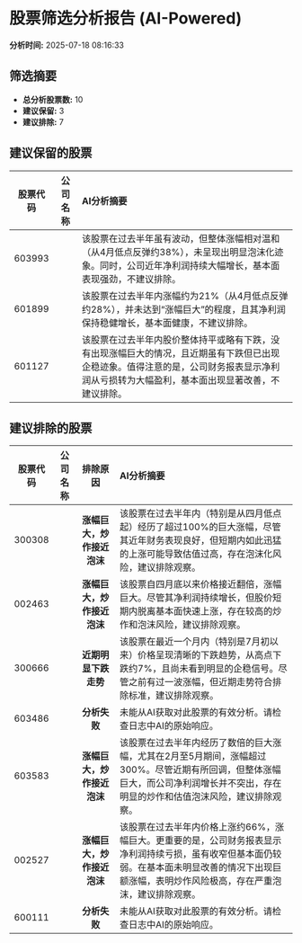 # 股票筛选分析报告 (AI-Powered)

**分析时间:** 2025-07-18 08:16:33

## 筛选摘要

- **总分析股票数:** 10
- **建议保留:** 3
- **建议排除:** 7

## 建议保留的股票

| 股票代码 | 公司名称 | AI分析摘要 |
|:---:|:---:|:---|
| 603993 |  | 该股票在过去半年虽有波动，但整体涨幅相对温和（从4月低点反弹约38%），未呈现出明显泡沫化迹象。同时，公司近年净利润持续大幅增长，基本面表现强劲，不建议排除。 |
| 601899 |  | 该股票在过去半年内涨幅约为21%（从4月低点反弹约28%），并未达到“涨幅巨大”的程度，且其净利润保持稳健增长，基本面健康，不建议排除。 |
| 601127 |  | 该股票在过去半年内股价整体持平或略有下跌，没有出现涨幅巨大的情况，且近期虽有下跌但已出现企稳迹象。值得注意的是，公司财务报表显示净利润从亏损转为大幅盈利，基本面出现显著改善，不建议排除。 |

## 建议排除的股票

| 股票代码 | 公司名称 | 排除原因 | AI分析摘要 |
|:---:|:---:|:---:|:---|
| 300308 |  | **涨幅巨大，炒作接近泡沫** | 该股票在过去半年内（特别是从四月低点起）经历了超过100%的巨大涨幅，尽管其近年财务表现良好，但短期内如此迅猛的上涨可能导致估值过高，存在泡沫化风险，建议排除观察。 |
| 002463 |  | **涨幅巨大，炒作接近泡沫** | 该股票自四月底以来价格接近翻倍，涨幅巨大。尽管其净利润持续增长，但股价短期内脱离基本面快速上涨，存在较高的炒作和泡沫风险，建议排除观察。 |
| 300666 |  | **近期明显下跌走势** | 该股票在最近一个月内（特别是7月初以来）价格呈现清晰的下跌趋势，从高点下跌约7%，且尚未看到明显的企稳信号。尽管之前有过一波涨幅，但近期走势符合排除标准，建议排除观察。 |
| 603486 |  | **分析失败** | 未能从AI获取对此股票的有效分析。请检查日志中AI的原始响应。 |
| 603583 |  | **涨幅巨大，炒作接近泡沫** | 该股票在过去半年内经历了数倍的巨大涨幅，尤其在2月至5月期间，涨幅超过300%。尽管近期有所回调，但整体涨幅巨大，而公司净利润增长并不突出，存在明显的炒作和估值泡沫风险，建议排除观察。 |
| 002527 |  | **涨幅巨大，炒作接近泡沫** | 该股票在过去半年内价格上涨约66%，涨幅巨大。更重要的是，公司财务报表显示净利润持续亏损，虽有收窄但基本面仍较弱。在基本面未明显改善的情况下出现巨额涨幅，表明炒作风险极高，存在严重泡沫，建议排除观察。 |
| 600111 |  | **分析失败** | 未能从AI获取对此股票的有效分析。请检查日志中AI的原始响应。 |
